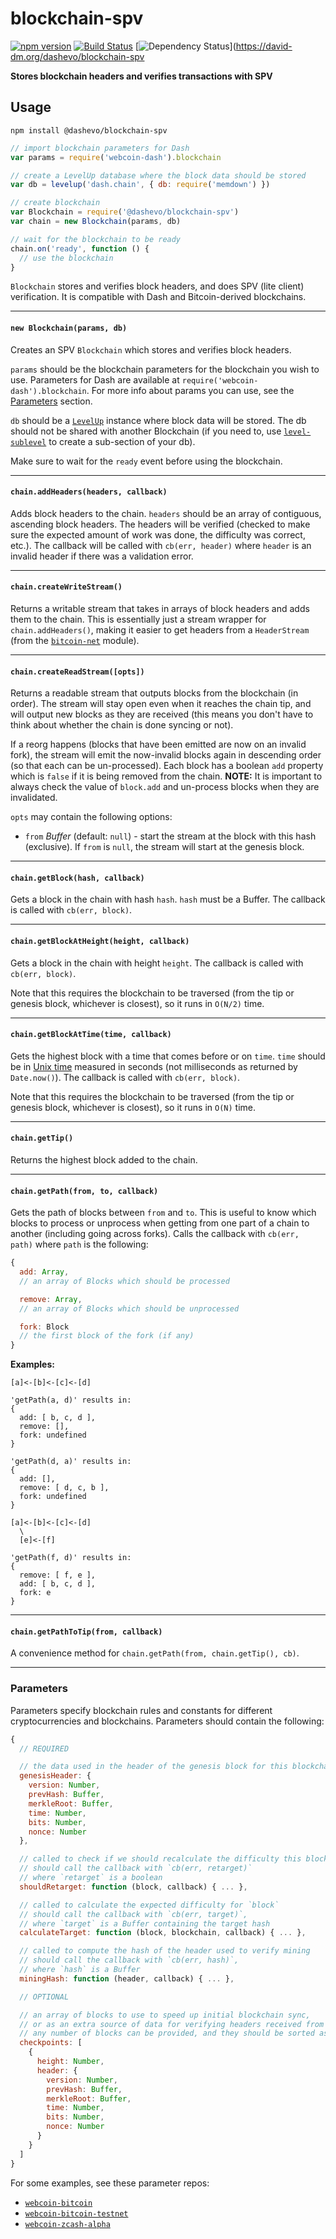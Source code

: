 # blockchain-spv

[![npm version](https://img.shields.io/npm/v/@dashevo/blockchain-spv.svg)](https://www.npmjs.com/package/@dashevo/blockchain-spv)
[![Build Status](https://travis-ci.org/dashevo/blockchain-spv?branch=master)](https://travis-ci.org/dashevo/blockchain-spv)
[![Dependency Status](https://david-dm.org/dashevo/blockchain-spv.svg)](https://david-dm.org/dashevo/blockchain-spv

**Stores blockchain headers and verifies transactions with SPV**

## Usage

`npm install @dashevo/blockchain-spv`

```js
// import blockchain parameters for Dash
var params = require('webcoin-dash').blockchain

// create a LevelUp database where the block data should be stored
var db = levelup('dash.chain', { db: require('memdown') })

// create blockchain
var Blockchain = require('@dashevo/blockchain-spv')
var chain = new Blockchain(params, db)

// wait for the blockchain to be ready
chain.on('ready', function () {
  // use the blockchain
}
```

`Blockchain` stores and verifies block headers, and does SPV (lite client) verification. It is compatible with Dash and Bitcoin-derived blockchains.

----
#### `new Blockchain(params, db)`

Creates an SPV `Blockchain` which stores and verifies block headers.

`params` should be the blockchain parameters for the blockchain you wish to use. Parameters for Dash are available at `require('webcoin-dash').blockchain`. For more info about params you can use, see the [Parameters](#parameters) section.

`db` should be a [`LevelUp`](https://github.com/Level/levelup) instance where block data will be stored. The db should not be shared with another Blockchain (if you need to, use [`level-sublevel`](https://github.com/dominictarr/level-sublevel) to create a sub-section of your db).

Make sure to wait for the `ready` event before using the blockchain.

----
#### `chain.addHeaders(headers, callback)`

Adds block headers to the chain. `headers` should be an array of contiguous, ascending block headers. The headers will be verified (checked to make sure the expected amount of work was done, the difficulty was correct, etc.). The callback will be called with `cb(err, header)` where `header` is an invalid header if there was a validation error.

----
#### `chain.createWriteStream()`

Returns a writable stream that takes in arrays of block headers and adds them to the chain. This is essentially just a stream wrapper for `chain.addHeaders()`, making it easier to get headers from a `HeaderStream` (from the [`bitcoin-net`](https://github.com/mappum/bitcoin-net) module).

----
#### `chain.createReadStream([opts])`

Returns a readable stream that outputs blocks from the blockchain (in order). The stream will stay open even when it reaches the chain tip, and will output new blocks as they are received (this means you don't have to think about whether the chain is done syncing or not).

If a reorg happens (blocks that have been emitted are now on an invalid fork), the stream will emit the now-invalid blocks again in descending order (so that each can be un-processed). Each block has a boolean `add` property which is `false` if it is being removed from the chain. **NOTE:** It is important to always check the value of `block.add` and un-process blocks when they are invalidated.

`opts` may contain the following options:
- `from` *Buffer* (default: `null`) - start the stream at the block with this hash (exclusive). If `from` is `null`, the stream will start at the genesis block.

----
#### `chain.getBlock(hash, callback)`

Gets a block in the chain with hash `hash`. `hash` must be a Buffer. The callback is called with `cb(err, block)`.

----
#### `chain.getBlockAtHeight(height, callback)`

Gets a block in the chain with height `height`. The callback is called with `cb(err, block)`.

Note that this requires the blockchain to be traversed (from the tip or genesis block, whichever is closest), so it runs in `O(N/2)` time.

----
#### `chain.getBlockAtTime(time, callback)`

Gets the highest block with a time that comes before or on `time`. `time` should be in [Unix time](https://en.wikipedia.org/wiki/Unix_time) measured in seconds (not milliseconds as returned by `Date.now()`). The callback is called with `cb(err, block)`.

Note that this requires the blockchain to be traversed (from the tip or genesis block, whichever is closest), so it runs in `O(N)` time.

----
#### `chain.getTip()`

Returns the highest block added to the chain.

----
#### `chain.getPath(from, to, callback)`

Gets the path of blocks between `from` and `to`. This is useful to know which blocks to process or unprocess when getting from one part of a chain to another (including going across forks). Calls the callback with `cb(err, path)` where `path` is the following:
```js
{
  add: Array,
  // an array of Blocks which should be processed

  remove: Array,
  // an array of Blocks which should be unprocessed

  fork: Block
  // the first block of the fork (if any)
}
```

**Examples:**
```
[a]<-[b]<-[c]<-[d]

'getPath(a, d)' results in:
{
  add: [ b, c, d ],
  remove: [],
  fork: undefined
}

'getPath(d, a)' results in:
{
  add: [],
  remove: [ d, c, b ],
  fork: undefined
}
```

```
[a]<-[b]<-[c]<-[d]
  \
  [e]<-[f]

'getPath(f, d)' results in:
{
  remove: [ f, e ],
  add: [ b, c, d ],
  fork: e
}
```

----
#### `chain.getPathToTip(from, callback)`

A convenience method for `chain.getPath(from, chain.getTip(), cb)`.

----
### Parameters

Parameters specify blockchain rules and constants for different cryptocurrencies and blockchains. Parameters should contain the following:
```js
{
  // REQUIRED

  // the data used in the header of the genesis block for this blockchain
  genesisHeader: {
    version: Number,
    prevHash: Buffer,
    merkleRoot: Buffer,
    time: Number,
    bits: Number,
    nonce: Number
  },

  // called to check if we should recalculate the difficulty this block
  // should call the callback with `cb(err, retarget)`
  // where `retarget` is a boolean
  shouldRetarget: function (block, callback) { ... },

  // called to calculate the expected difficulty for `block`
  // should call the callback with `cb(err, target)`,
  // where `target` is a Buffer containing the target hash
  calculateTarget: function (block, blockchain, callback) { ... },

  // called to compute the hash of the header used to verify mining
  // should call the callback with `cb(err, hash)`,
  // where `hash` is a Buffer
  miningHash: function (header, callback) { ... },

  // OPTIONAL

  // an array of blocks to use to speed up initial blockchain sync,
  // or as an extra source of data for verifying headers received from peers.
  // any number of blocks can be provided, and they should be sorted ascending by height
  checkpoints: [
    {
      height: Number,
      header: {
        version: Number,
        prevHash: Buffer,
        merkleRoot: Buffer,
        time: Number,
        bits: Number,
        nonce: Number
      }
    }
  ]
}
```

For some examples, see these parameter repos:
- [`webcoin-bitcoin`](https://github.com/mappum/webcoin-bitcoin/blob/master/src/blockchain.js)
- [`webcoin-bitcoin-testnet`](https://github.com/mappum/webcoin-bitcoin-testnet/blob/master/src/blockchain.js)
- [`webcoin-zcash-alpha`](https://github.com/mappum/webcoin-zcash-alpha/blob/master/src/blockchain.js)
